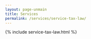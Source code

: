 ```yaml
---
layout: page-unmain
title: Services
permalink: /services/service-tax-law/
---
```


{% include service-tax-law.html %}